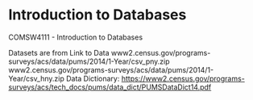 # Introduction to Databases

COMSW4111 - Introduction to Databases

Datasets are from Link to Data 
www2.census.gov/programs-surveys/acs/data/pums/2014/1-Year/csv_pny.zip
www2.census.gov/programs-surveys/acs/data/pums/2014/1-Year/csv_hny.zip
Data Dictionary: https://www2.census.gov/programs-surveys/acs/tech_docs/pums/data_dict/PUMSDataDict14.pdf
